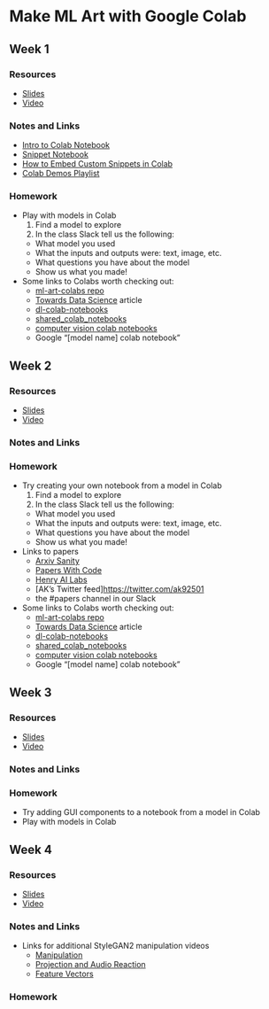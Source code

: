 # Make ML Art with Google Colab

## Week 1
### Resources
- [Slides](https://docs.google.com/presentation/d/15kvV2y0MDoJKHOMs8FWgNVGTNq6sWKA4lO6pPxdfaXw/edit?usp=sharing)
- [Video](https://youtu.be/kIz_Wn_5JHs)

### Notes and Links
- [Intro to Colab Notebook](https://github.com/dvschultz/Make-ML-Art-with-Google-Colab/blob/master/Intro_to_Colab.ipynb)
- [Snippet Notebook](https://github.com/dvschultz/Make-ML-Art-with-Google-Colab/blob/master/Snippets.ipynb)
- [How to Embed Custom Snippets in Colab](https://youtu.be/rcXrH8euKNA)
- [Colab Demos Playlist](https://www.youtube.com/playlist?list=PLWuCzxqIpJs9aFmKVP2I9_Y_23BcGk8ZE)

### Homework
- Play with models in Colab
  1. Find a model to explore
  2. In the class Slack tell us the following:
    - What model you used
    - What the inputs and outputs were: text, image, etc.
    - What questions you have about the model
    - Show us what you made!
- Some links to Colabs worth checking out:
  - [ml-art-colabs repo](https://github.com/dvschultz/ml-art-colabs)
  - [Towards Data Science](https://towardsdatascience.com/12-colab-notebooks-that-matter-e14ce1e3bdd0) article
  - [dl-colab-notebooks](https://github.com/tugstugi/dl-colab-notebooks)
  - [shared_colab_notebooks](https://www.qblocks.cloud/creators/computer-vision-google-colab-notebooks)
  - [computer vision colab notebooks](https://www.qblocks.cloud/creators/computer-vision-google-colab-notebooks)
  - Google “[model name] colab notebook”
  
## Week 2
### Resources
- [Slides](https://docs.google.com/presentation/d/19SQiCRlpzAVnrfVnpDbG5xYUrcLTABb4JPvmMfeWI7s/edit?usp=sharing)
- [Video](https://youtu.be/Ttbzf_Yue0o)

### Notes and Links

### Homework
- Try creating your own notebook from a model in Colab
  1. Find a model to explore
  2. In the class Slack tell us the following:
    - What model you used
    - What the inputs and outputs were: text, image, etc.
    - What questions you have about the model
    - Show us what you made!
- Links to papers
  - [Arxiv Sanity](http://www.arxiv-sanity.com/)
  - [Papers With Code](https://paperswithcode.com/)
  - [Henry AI Labs](https://www.youtube.com/channel/UCHB9VepY6kYvZjj0Bgxnpbw)
  - [AK’s Twitter feed]https://twitter.com/ak92501
  - the #papers channel in our Slack
- Some links to Colabs worth checking out:
  - [ml-art-colabs repo](https://github.com/dvschultz/ml-art-colabs)
  - [Towards Data Science](https://towardsdatascience.com/12-colab-notebooks-that-matter-e14ce1e3bdd0) article
  - [dl-colab-notebooks](https://github.com/tugstugi/dl-colab-notebooks)
  - [shared_colab_notebooks](https://www.qblocks.cloud/creators/computer-vision-google-colab-notebooks)
  - [computer vision colab notebooks](https://www.qblocks.cloud/creators/computer-vision-google-colab-notebooks)
  - Google “[model name] colab notebook”
  
  
## Week 3
### Resources
- [Slides](https://docs.google.com/presentation/d/1IjFX7x1fuuXFL-7jeHkH28gH-hdE52feRAgVpjJkN1w/edit?usp=sharing)
- [Video](https://youtu.be/I_el07Yit-c)

### Notes and Links

### Homework
- Try adding GUI components to a notebook from a model in Colab
- Play with models in Colab

## Week 4

### Resources
- [Slides](https://docs.google.com/presentation/d/1kkcxpZDXnhICwU5yE5iRZZZpJDF5_zG6koUcPVEtZ-I/edit?usp=sharing)
- [Video]()

### Notes and Links
- Links for additional StyleGAN2 manipulation videos
  - [Manipulation](https://www.youtube.com/watch?v=jKJCv9VGqLQ&list=PLWuCzxqIpJs-l4OygaHssyydjOu-AWoHv&index=13)
  - [Projection and Audio Reaction](https://www.youtube.com/watch?v=FUwSBU5TrT4&list=PLWuCzxqIpJs-l4OygaHssyydjOu-AWoHv&index=14)
  - [Feature Vectors](https://www.youtube.com/watch?v=fCI3wX38Ong&list=PLWuCzxqIpJs-l4OygaHssyydjOu-AWoHv&index=19)

### Homework

  
